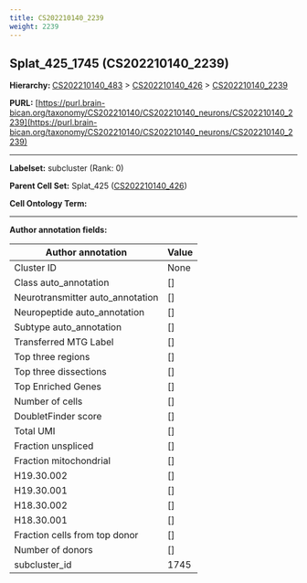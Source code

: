 ```yaml
---
title: CS202210140_2239
weight: 2239
---
```

## Splat_425_1745 (CS202210140_2239)
<b>Hierarchy: </b>
[CS202210140_483](../CS202210140_483) >
[CS202210140_426](../CS202210140_426) >
[CS202210140_2239](../CS202210140_2239)

**PURL:** [https://purl.brain-bican.org/taxonomy/CS202210140/CS202210140_neurons/CS202210140_2239](https://purl.brain-bican.org/taxonomy/CS202210140/CS202210140_neurons/CS202210140_2239)

---


**Labelset:** subcluster (Rank: 0)

**Parent Cell Set:** Splat_425 ([CS202210140_426](../CS202210140_426))



**Cell Ontology Term:** 

[MARKER GENES.]: #


---

[TRANSFERRED ANNOTATIONS.]: #


[AUTHOR ANNOTATION FIELDS.]: #


**Author annotation fields:**

| Author annotation | Value |
|-------------------|-------|
|Cluster ID|None|
|Class auto_annotation|[]|
|Neurotransmitter auto_annotation|[]|
|Neuropeptide auto_annotation|[]|
|Subtype auto_annotation|[]|
|Transferred MTG Label|[]|
|Top three regions|[]|
|Top three dissections|[]|
|Top Enriched Genes|[]|
|Number of cells|[]|
|DoubletFinder score|[]|
|Total UMI|[]|
|Fraction unspliced|[]|
|Fraction mitochondrial|[]|
|H19.30.002|[]|
|H19.30.001|[]|
|H18.30.002|[]|
|H18.30.001|[]|
|Fraction cells from top donor|[]|
|Number of donors|[]|
|subcluster_id|1745|
